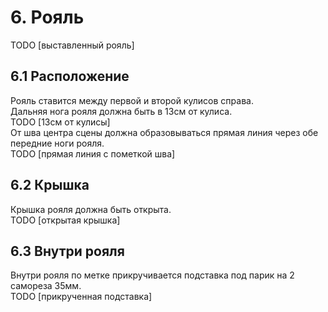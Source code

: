 # 6. Рояль
TODO [выставленный рояль]
## 6.1 Расположение
Рояль ставится между первой и второй кулисов справа.\
Дальняя нога рояля должна быть в 13см от кулиса.\
TODO [13см от кулисы]\
От шва центра сцены должна образовываться прямая линия через обе передние ноги рояля.\
TODO [прямая линия с пометкой шва]
## 6.2 Крышка
Крышка рояля должна быть открыта.\
TODO [открытая крышка]
## 6.3 Внутри рояля
Внутри рояля по метке прикручивается подставка под парик на 2 самореза 35мм.\
TODO [прикрученная подставка]